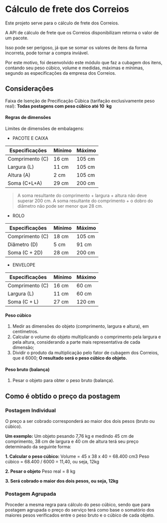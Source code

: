 # Cálculo de frete dos Correios

Este projeto serve para o cálculo de frete dos Correios.

A API de cálculo de frete que os Correios disponibilizam retorna o valor de um pacote.

Isso pode ser perigoso, já que se somar os valores de itens da forma incorreta, pode tornar a compra inviável.

Por este motivo, foi desenvolvido este módulo que faz a cubagem dos itens, contando seu peso cúbico, volume e medidas, máximas e mínimas, segundo as especificações da empresa dos Correios.

## Considerações
Faixa de Isenção de Precificação Cúbica (tarifação exclusivamente peso real): **Todas postagens com peso cúbico até 10  kg**

#### Regras de dimensões
Limites de dimensões de embalagens:

* PACOTE E CAIXA

Especificações|Mínimo|Máximo
--------------|------|------
Comprimento (C)|16 cm|105 cm
Largura (L)|11 cm|105 cm
Altura (A)|2 cm|105 cm
Soma (C+L+A)|29 cm|200 cm
> A soma resultante do comprimento + largura + altura não deve superar 200 cm.
> A soma resultante do comprimento + o dobro do diâmetro não pode ser menor que 28 cm.


* ROLO

Especificações|Mínimo|Máximo
--------------|------|------
Comprimento (C)|18 cm|105 cm
Diâmetro (D)|5 cm|91 cm
Soma (C + 2D)|28 cm|200 cm

* ENVELOPE

Especificações|Mínimo|Máximo
--------------|------|------
Comprimento (C)|16 cm|60 cm
Largura (L)|11 cm|60 cm
Soma (C + L)|27 cm|120 cm

#### Peso cúbico
1. Medir as dimensões do objeto (comprimento, largura e altura), em centímetros.
2. Calcular o volume do objeto multiplicando o comprimento pela largura e pela altura, considerando a parte mais representativa de cada dimensão;
3. Dividir o produto da multiplicação pelo fator de cubagem dos Correios, que é 6000;
**O resultado será o peso cúbico do objeto.**

#### Peso bruto (balança)
1. Pesar o objeto para obter o peso bruto (balança).

## Como é obtido o preço da postagem

### Postagem Individual
O preço a ser cobrado corresponderá ao maior dos dois pesos (bruto ou cúbico).

**Um exemplo:**
Um objeto pesando 7,76 kg e medindo 45 cm de comprimento, 38 cm de largura e 40 cm de altura terá seu preço determinado da seguinte forma:

**1. Calcular o peso cúbico:**
    Volume = 45 x 38 x 40 = 68.400 cm3
    Peso cúbico = 68.400 / 6000 = 11,40, ou seja, 12kg

**2. Pesar o objeto**
    Peso real = 8 kg

**3. Será cobrado o maior dos dois pesos, ou seja, 12kg**

### Postagem Agrupada
Proceder a mesma regra para cálculo do peso cúbico, sendo que para postagem agrupada o preço do serviço terá como base o somatório dos maiores pesos verificados entre o peso bruto e o cúbico de cada objeto.
